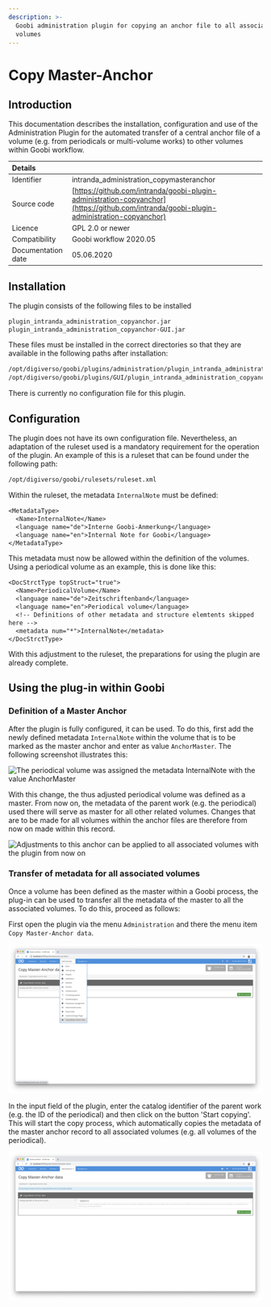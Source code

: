 ```yaml
---
description: >-
  Goobi administration plugin for copying an anchor file to all associated
  volumes
---
```


# Copy Master-Anchor

## Introduction

This documentation describes the installation, configuration and use of the Administration Plugin for the automated transfer of a central anchor file of a volume \(e.g. from periodicals or multi-volume works\) to other volumes within Goobi workflow.

| Details |  |
| :--- | :--- |
| Identifier | intranda\_administration\_copymasteranchor |
| Source code | [https://github.com/intranda/goobi-plugin-administration-copyanchor](https://github.com/intranda/goobi-plugin-administration-copyanchor) |
| Licence | GPL 2.0 or newer |
| Compatibility | Goobi workflow 2020.05 |
| Documentation date | 05.06.2020 |

## Installation

The plugin consists of the following files to be installed

```text
plugin_intranda_administration_copyanchor.jar
plugin_intranda_administration_copyanchor-GUI.jar
```

These files must be installed in the correct directories so that they are available in the following paths after installation:

```bash
/opt/digiverso/goobi/plugins/administration/plugin_intranda_administration_copyanchor.jar
/opt/digiverso/goobi/plugins/GUI/plugin_intranda_administration_copyanchor-GUI.jar
```

There is currently no configuration file for this plugin.

## Configuration

The plugin does not have its own configuration file. Nevertheless, an adaptation of the ruleset used is a mandatory requirement for the operation of the plugin. An example of this is a ruleset that can be found under the following path:

```bash
/opt/digiverso/goobi/rulesets/ruleset.xml
```

Within the ruleset, the metadata `InternalNote` must be defined:

```markup
<MetadataType>
  <Name>InternalNote</Name>
  <language name="de">Interne Goobi-Anmerkung</language>
  <language name="en">Internal Note for Goobi</language>
</MetadataType>
```

This metadata must now be allowed within the definition of the volumes. Using a periodical volume as an example, this is done like this:

```markup
<DocStrctType topStruct="true">
  <Name>PeriodicalVolume</Name>
  <language name="de">Zeitschriftenband</language>
  <language name="en">Periodical volume</language>
  <!-- Definitions of other metadata and structure elemtents skipped here -->
  <metadata num="*">InternalNote</metadata>
</DocStrctType>
```

With this adjustment to the ruleset, the preparations for using the plugin are already complete.

## Using the plug-in within Goobi

### Definition of a Master Anchor

After the plugin is fully configured, it can be used. To do this, first add the newly defined metadata `InternalNote` within the volume that is to be marked as the master anchor and enter as value `AnchorMaster`. The following screenshot illustrates this:

![The periodical volume was assigned the metadata InternalNote with the value AnchorMaster](../.gitbook/assets/intranda_administration_copy_anchor_01.png)

With this change, the thus adjusted periodical volume was defined as a master. From now on, the metadata of the parent work \(e.g. the periodical\) used there will serve as master for all other related volumes. Changes that are to be made for all volumes within the anchor files are therefore from now on made within this record.

![Adjustments to this anchor can be applied to all associated volumes with the plugin from now on](../.gitbook/assets/intranda_administration_copy_anchor_02.png)

### Transfer of metadata for all associated volumes

Once a volume has been defined as the master within a Goobi process, the plug-in can be used to transfer all the metadata of the master to all the associated volumes. To do this, proceed as follows:

First open the plugin via the menu `Administration` and there the menu item `Copy Master-Anchor data`.

![Open the plugin via the Administration menu](../.gitbook/assets/intranda_administration_copy_anchor_03.png)

In the input field of the plugin, enter the catalog identifier of the parent work \(e.g. the ID of the periodical\) and then click on the button 'Start copying'. This will start the copy process, which automatically copies the metadata of the master anchor record to all associated volumes \(e.g. all volumes of the periodical\).

![Performing the copy operation](../.gitbook/assets/intranda_administration_copy_anchor_04.png)

